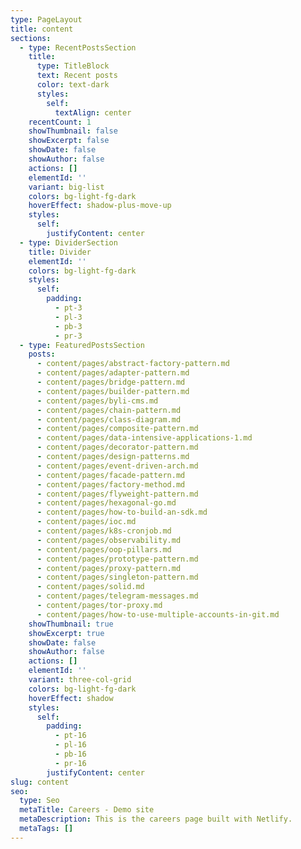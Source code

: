```yaml
---
type: PageLayout
title: content
sections:
  - type: RecentPostsSection
    title:
      type: TitleBlock
      text: Recent posts
      color: text-dark
      styles:
        self:
          textAlign: center
    recentCount: 1
    showThumbnail: false
    showExcerpt: false
    showDate: false
    showAuthor: false
    actions: []
    elementId: ''
    variant: big-list
    colors: bg-light-fg-dark
    hoverEffect: shadow-plus-move-up
    styles:
      self:
        justifyContent: center
  - type: DividerSection
    title: Divider
    elementId: ''
    colors: bg-light-fg-dark
    styles:
      self:
        padding:
          - pt-3
          - pl-3
          - pb-3
          - pr-3
  - type: FeaturedPostsSection
    posts:
      - content/pages/abstract-factory-pattern.md
      - content/pages/adapter-pattern.md
      - content/pages/bridge-pattern.md
      - content/pages/builder-pattern.md
      - content/pages/byli-cms.md
      - content/pages/chain-pattern.md
      - content/pages/class-diagram.md
      - content/pages/composite-pattern.md
      - content/pages/data-intensive-applications-1.md
      - content/pages/decorator-pattern.md
      - content/pages/design-patterns.md
      - content/pages/event-driven-arch.md
      - content/pages/facade-pattern.md
      - content/pages/factory-method.md
      - content/pages/flyweight-pattern.md
      - content/pages/hexagonal-go.md
      - content/pages/how-to-build-an-sdk.md
      - content/pages/ioc.md
      - content/pages/k8s-cronjob.md
      - content/pages/observability.md
      - content/pages/oop-pillars.md
      - content/pages/prototype-pattern.md
      - content/pages/proxy-pattern.md
      - content/pages/singleton-pattern.md
      - content/pages/solid.md
      - content/pages/telegram-messages.md
      - content/pages/tor-proxy.md
      - content/pages/how-to-use-multiple-accounts-in-git.md
    showThumbnail: true
    showExcerpt: true
    showDate: false
    showAuthor: false
    actions: []
    elementId: ''
    variant: three-col-grid
    colors: bg-light-fg-dark
    hoverEffect: shadow
    styles:
      self:
        padding:
          - pt-16
          - pl-16
          - pb-16
          - pr-16
        justifyContent: center
slug: content
seo:
  type: Seo
  metaTitle: Careers - Demo site
  metaDescription: This is the careers page built with Netlify.
  metaTags: []
---
```

